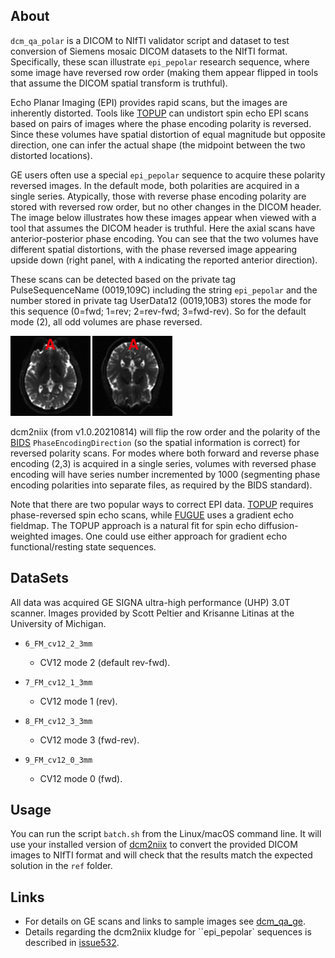 
## About

`dcm_qa_polar` is a DICOM to NIfTI validator script and dataset to test conversion of Siemens mosaic DICOM datasets to the NIfTI format. Specifically, these scan illustrate `epi_pepolar` research sequence, where some image have reversed row order (making them appear flipped in tools that assume the DICOM spatial transform is truthful).

Echo Planar Imaging (EPI) provides rapid scans, but the images are inherently distorted. Tools like [TOPUP](https://fsl.fmrib.ox.ac.uk/fsl/fslwiki/topup/TopupUsersGuide) can undistort spin echo EPI scans based on pairs of images where the phase encoding polarity is reversed. Since these volumes have spatial distortion of equal magnitude but opposite direction, one can infer the actual shape (the midpoint between the two distorted locations).

GE users often use a special `epi_pepolar` sequence to acquire these polarity reversed images. In the default mode, both polarities are acquired in a single series. Atypically, those with reverse phase encoding polarity are stored with reversed row order, but no other changes in the DICOM header. The image below illustrates how these images appear when viewed with a tool that assumes the DICOM header is truthful. Here the axial scans have anterior-posterior phase encoding. You can see that the two volumes have different spatial distortions, with the phase reversed image appearing upside down (right panel, with `A` indicating the reported anterior direction).

These scans can be detected based on the private tag PulseSequenceName (0019,109C) including the string `epi_pepolar` and the number stored in private tag UserData12 (0019,10B3) stores the mode for this sequence (0=fwd; 1=rev; 2=rev-fwd; 3=fwd-rev). So for the default mode (2), all odd volumes are phase reversed.

![Forward and reverse polarity images](fwd_rev.png)

dcm2niix (from v1.0.20210814) will flip the row order and the polarity of the [BIDS](https://bids-specification.readthedocs.io/en/stable/04-modality-specific-files/01-magnetic-resonance-imaging-data.html) `PhaseEncodingDirection` (so the spatial information is correct) for reversed polarity scans. For modes where both forward and reverse phase encoding (2,3) is acquired in a single series, volumes with reversed phase encoding will have series number incremented by 1000 (segmenting phase encoding polarities into separate files, as required by the BIDS standard). 

Note that there are two popular ways to correct EPI data. [TOPUP](https://fsl.fmrib.ox.ac.uk/fsl/fslwiki/topup/TopupUsersGuide) requires phase-reversed spin echo scans, while [FUGUE](https://fsl.fmrib.ox.ac.uk/fsl/fslwiki/FUGUE/Guide) uses a gradient echo fieldmap. The TOPUP approach is a natural fit for spin echo diffusion-weighted images. One could use either approach for gradient echo functional/resting state sequences.

## DataSets

All data was acquired GE SIGNA ultra-high performance (UHP) 3.0T scanner. Images provided by Scott Peltier and Krisanne Litinas at the University of Michigan.

* `6_FM_cv12_2_3mm`
  * CV12 mode 2 (default rev-fwd).

* `7_FM_cv12_1_3mm`
  * CV12 mode 1 (rev).

* `8_FM_cv12_3_3mm`
  * CV12 mode 3 (fwd-rev).

* `9_FM_cv12_0_3mm`
  * CV12 mode 0 (fwd).

## Usage

You can run the script `batch.sh` from the Linux/macOS command line. It will use your installed version of [dcm2niix](https://github.com/rordenlab/dcm2niix) to convert the provided DICOM images to NIfTI format and will check that the results match the expected solution in the `ref` folder.

## Links

 * For details on GE scans and links to sample images see [dcm_qa_ge](https://github.com/rordenlab/dcm2niix/tree/master/GE).
 * Details regarding the dcm2niix kludge for ``epi_pepolar` sequences is described in [issue532](https://github.com/rordenlab/dcm2niix/issues/532).

